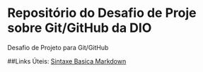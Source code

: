 # Repositório do Desafio de Proje sobre Git/GitHub da DIO
Desafio de Projeto para Git/GitHub

##Links Úteis:
[Sintaxe Basica Markdown](https://www.markdownguide.org/basic-syntax/)
